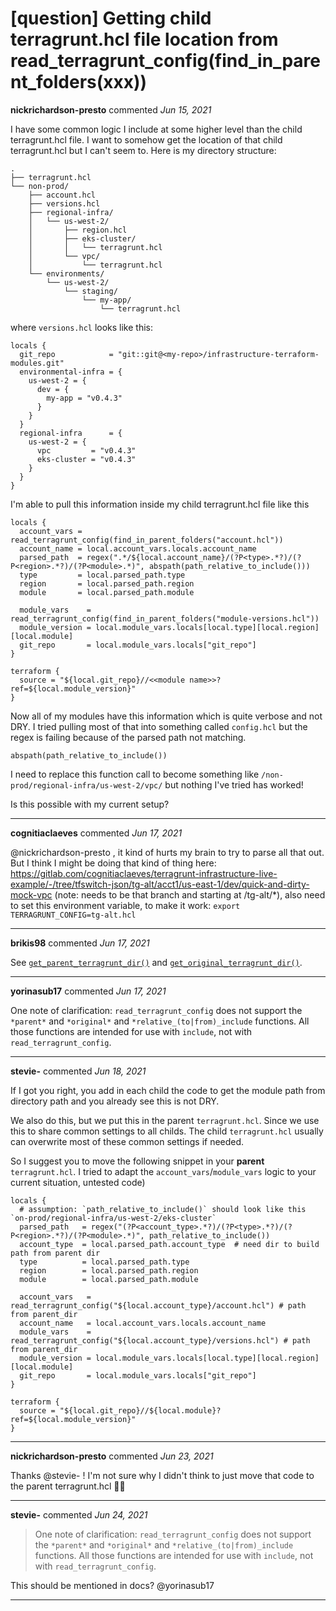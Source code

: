 # [question] Getting child terragrunt.hcl file location from read_terragrunt_config(find_in_parent_folders(xxx))

**nickrichardson-presto** commented *Jun 15, 2021*

I have some common logic I include at some higher level than the child terragrunt.hcl file. I want to somehow get the location of that child terragrunt.hcl but I can't seem to. Here is my directory structure:

```
.
├── terragrunt.hcl
└── non-prod/
    ├── account.hcl
    ├── versions.hcl
    ├── regional-infra/
    │   └── us-west-2/
    │       ├── region.hcl
    │       ├── eks-cluster/
    │       │   └── terragrunt.hcl
    │       └── vpc/
    │           └── terragrunt.hcl
    └── environments/
        └── us-west-2/
            └── staging/
                └── my-app/
                    └── terragrunt.hcl
```
where `versions.hcl` looks like this:

```
locals {
  git_repo            = "git::git@<my-repo>/infrastructure-terraform-modules.git"
  environmental-infra = {
    us-west-2 = {
      dev = {
        my-app = "v0.4.3"
      }
    }
  }
  regional-infra      = {
    us-west-2 = {
      vpc         = "v0.4.3"
      eks-cluster = "v0.4.3"
    }
  }
}
```

I'm able to pull this information inside my child terragrunt.hcl file like this

```
locals {
  account_vars = read_terragrunt_config(find_in_parent_folders("account.hcl"))
  account_name = local.account_vars.locals.account_name
  parsed_path  = regex(".*/${local.account_name}/(?P<type>.*?)/(?P<region>.*?)/(?P<module>.*)", abspath(path_relative_to_include()))
  type         = local.parsed_path.type
  region       = local.parsed_path.region
  module       = local.parsed_path.module

  module_vars    = read_terragrunt_config(find_in_parent_folders("module-versions.hcl"))
  module_version = local.module_vars.locals[local.type][local.region][local.module]
  git_repo       = local.module_vars.locals["git_repo"]
}

terraform {
  source = "${local.git_repo}//<<module name>>?ref=${local.module_version}"
}
```

Now all of my modules have this information which is quite verbose and not DRY.
I tried pulling most of that into something called `config.hcl` but the regex is failing because of the parsed path not matching.

```
abspath(path_relative_to_include())
```
I need to replace this function call to become something like `/non-prod/regional-infra/us-west-2/vpc/` but nothing I've tried has worked!

Is this possible with my current setup?
<br />
***


**cognitiaclaeves** commented *Jun 17, 2021*

@nickrichardson-presto , it kind of hurts my brain to try to parse all that out. But I think I might be doing that kind of thing here: https://gitlab.com/cognitiaclaeves/terragrunt-infrastructure-live-example/-/tree/tfswitch-json/tg-alt/acct1/us-east-1/dev/quick-and-dirty-mock-vpc (note: needs to be that branch and starting at /tg-alt/*), also need to set this environment variable, to make it work: `export TERRAGRUNT_CONFIG=tg-alt.hcl` 
***

**brikis98** commented *Jun 17, 2021*

See [`get_parent_terragrunt_dir()`](https://terragrunt.gruntwork.io/docs/reference/built-in-functions/#get_parent_terragrunt_dir) and [`get_original_terragrunt_dir()`](https://terragrunt.gruntwork.io/docs/reference/built-in-functions/#get_original_terragrunt_dir).
***

**yorinasub17** commented *Jun 17, 2021*

One note of clarification: `read_terragrunt_config` does not support the `*parent*` and `*original*` and `*relative_(to|from)_include` functions. All those functions are intended for use with `include`, not with `read_terragrunt_config`.
***

**stevie-** commented *Jun 18, 2021*

If I got you right, you add in each child the code to get the module path from directory path and you already see this is not DRY.

We also do this, but we put this in the parent `terragrunt.hcl`. Since we use this to share common settings to all childs. The child `terragrunt.hcl` usually can overwrite most of these common settings if needed.

So I suggest you to move the following snippet in your **parent** `terragrunt.hcl`.
I tried to adapt the `account_vars`/`module_vars` logic to your current situation, untested code)

```hcl
locals {
  # assumption: `path_relative_to_include()` should look like this `on-prod/regional-infra/us-west-2/eks-cluster`
  parsed_path   = regex("(?P<account_type>.*?)/(?P<type>.*?)/(?P<region>.*?)/(?P<module>.*)", path_relative_to_include()) 
  account_type  = local.parsed_path.account_type  # need dir to build path from parent dir
  type          = local.parsed_path.type
  region        = local.parsed_path.region
  module        = local.parsed_path.module

  account_vars   = read_terragrunt_config("${local.account_type}/account.hcl") # path from parent_dir
  account_name   = local.account_vars.locals.account_name
  module_vars    = read_terragrunt_config("${local.account_type}/versions.hcl") # path from parent_dir
  module_version = local.module_vars.locals[local.type][local.region][local.module]
  git_repo       = local.module_vars.locals["git_repo"]
}

terraform {
  source = "${local.git_repo}//${local.module}?ref=${local.module_version}"
}
```

***

**nickrichardson-presto** commented *Jun 23, 2021*

Thanks @stevie- ! I'm not sure why I didn't think to just move that code to the parent terragrunt.hcl 🤦‍♂️
***

**stevie-** commented *Jun 24, 2021*

> One note of clarification: `read_terragrunt_config` does not support the `*parent*` and `*original*` and `*relative_(to|from)_include` functions. All those functions are intended for use with `include`, not with `read_terragrunt_config`.

This should be mentioned in docs? @yorinasub17 
***

